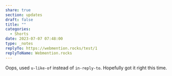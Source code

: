 ```yaml
---
share: true
section: updates
draft: false
title: ""
categories:
  - Shorts
date: 2023-07-07 07:48:00
type: _notes
replyTo: https://webmention.rocks/test/1
replyToName: Webmention.rocks
---
```


Oops, used `u-like-of` instead of `in-reply-to`. Hopefully got it right this time.
